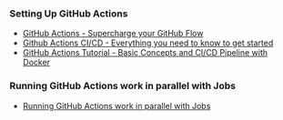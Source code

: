 ### Setting Up GitHub Actions
- [GitHub Actions - Supercharge your GitHub Flow](https://www.youtube.com/watch?v=cP0I9w2coGU)
- [Github Actions CI/CD - Everything you need to know to get started](https://www.youtube.com/watch?v=mFFXuXjVgkU)
- [GitHub Actions Tutorial - Basic Concepts and CI/CD Pipeline with Docker](https://www.youtube.com/watch?v=R8_veQiYBjI)

### Running GitHub Actions work in parallel with Jobs
- [Running GitHub Actions work in parallel with Jobs](https://lannonbr.com/blog/github-actions-jobs/)
